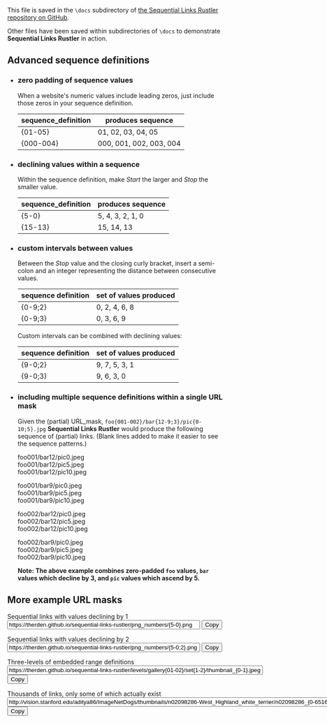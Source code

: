 This file is saved in the `\docs` subdirectory of [the Sequential Links Rustler repository on GitHub](https://github.com/therden/sequential-links-rustler).

Other files have been saved within subdirectories of `\docs` to demonstrate __Sequential Links Rustler__ in action.

Advanced sequence definitions
-----------------------------

- ### zero padding of sequence values

    When a website's numeric values include leading zeros, just include those zeros in your sequence definition.

    | sequence_definition | produces sequence       |
    | ------------------- | ----------------------- |
    | {01-05}             | 01, 02, 03, 04, 05      |
    | {000-004}           | 000, 001, 002, 003, 004 |


- ### declining values within a sequence

    Within the sequence definition, make *Start* the larger and *Stop* the smaller value.

    | sequence_definition | produces sequence |
    | ------------------- | ------------------|
    | {5-0}               | 5, 4, 3, 2, 1, 0  |
    | {15-13}             | 15, 14, 13        |    

- ### custom intervals between values

    Between the *Stop* value and the closing curly bracket, insert a semi-colon and an integer representing the distance between consecutive values.

    | sequence definition | set of values produced |
    | ------------------- | ---------------------- |
    | {0-9;2}             | 0, 2, 4, 6, 8          |
    | {0-9;3}             | 0, 3, 6, 9             |

    Custom intervals can be combined with declining values:

    | sequence definition | set of values produced |
    | ------------------- | ---------------------- |
    | {9-0;2}             | 9, 7, 5, 3, 1          |
    | {9-0;3}             | 9, 6, 3, 0             |

- ### including multiple sequence definitions within a single URL mask

    Given the (partial) URL_mask, `foo{001-002}/bar{12-9;3}/pic{0-10;5}.jpg`
    __Sequential Links Rustler__ would produce the following sequence of (partial) links. (Blank lines added to make it easier to see the sequence patterns.)

    foo001/bar12/pic0.jpeg<br>
    foo001/bar12/pic5.jpeg<br>
    foo001/bar12/pic10.jpeg<br>

    foo001/bar9/pic0.jpeg<br>
    foo001/bar9/pic5.jpeg<br>
    foo001/bar9/pic10.jpeg<br>

    foo002/bar12/pic0.jpeg<br>
    foo002/bar12/pic5.jpeg<br>
    foo002/bar12/pic10.jpeg<br>

    foo002/bar9/pic0.jpeg<br>
    foo002/bar9/pic5.jpeg<br>
    foo002/bar9/pic10.jpeg<br>

    __Note:  The above example combines zero-padded `foo` values, `bar` values which decline by 3, and `pic` values which ascend by 5.__

More example URL masks
----------------------
Sequential links with values declining by 1<br>
<input type="text" size="52ch" value="https://therden.github.io/sequential-links-rustler/png_numbers/{5-0}.png" id="Ex1">
<button onclick="copyEx1()">Copy</button>
<script>
function copyEx1() {
  var copyText = document.getElementById("Ex1");
  copyText.select();
  document.execCommand("copy");
}
</script>

Sequential links with values declining by 2<br>
<input type="text" size="52ch" value="https://therden.github.io/sequential-links-rustler/png_numbers/{5-0;2}.png" id="Ex2">
<button onclick="copyEx2()">Copy</button>
<script>
function copyEx2() {
  var copyText = document.getElementById("Ex2");
  copyText.select();
  document.execCommand("copy");
}
</script>

Three-levels of embedded range definitions<br>
<input type="text" size="70ch" value="https://therden.github.io/sequential-links-rustler/levels/gallery{01-02}/set{1-2}/thumbnail_{0-1}.jpeg" id="Ex3">
<button onclick="copyEx3()">Copy</button>
<script>
function copyEx3() {
  var copyText = document.getElementById("Ex3");
  copyText.select();
  document.execCommand("copy");
}
</script>


Thousands of links, only some of which actually exist<br>
<input type="text" size="95ch" value="http://vision.stanford.edu/aditya86/ImageNetDogs/thumbnails/n02098286-West_Highland_white_terrier/n02098286_{0-6516;1}.jpg" id="Ex4">
<button onclick="copyEx4()">Copy</button>
<script>
function copyEx4() {
  var copyText = document.getElementById("Ex4");
  copyText.select();
  document.execCommand("copy");
}
</script>


<!--- `https://therden.github.io/sequential-links-rustler/png_numbers/{100-120;4}.html`--->
<!--- `https://evolution.voxeo.com/library/audio/prompts/numbers/{0-10;1}.wav`-->
